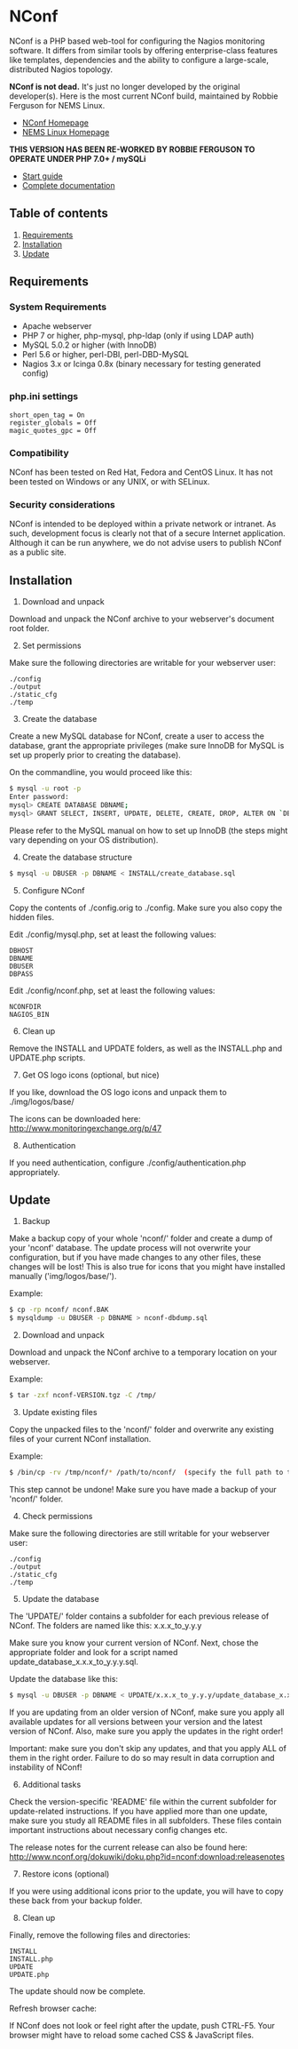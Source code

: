 NConf
=====

NConf is a PHP based web-tool for configuring the Nagios monitoring software. It differs from similar tools by offering enterprise-class features like templates, dependencies and the ability to configure a large-scale, distributed Nagios topology.

**NConf is not dead.** It's just no longer developed by the original developer(s). Here is the most current NConf build, maintained by Robbie Ferguson for NEMS Linux.

* [NConf Homepage](https://www.nconf.org/)
* [NEMS Linux Homepage](https://nemslinux.com/)

**THIS VERSION HAS BEEN RE-WORKED BY ROBBIE FERGUSON TO OPERATE UNDER PHP 7.0+ / mySQLi**

* [Start guide](https://www.nconf.org/dokuwiki/doku.php?id=nconf:help:documentation:start:main)
* [Complete documentation](https://www.nconf.org/dokuwiki/doku.php?id=nconf:help:documentation:detail:main)

Table of contents
-----------------

1. [Requirements](#Requirements)
2. [Installation](#Installation)
3. [Update](#Update)


## Requirements

### System Requirements

* Apache webserver
* PHP 7 or higher, php-mysql, php-ldap (only if using LDAP auth)
* MySQL 5.0.2 or higher (with InnoDB)
* Perl 5.6 or higher, perl-DBI, perl-DBD-MySQL
* Nagios 3.x or Icinga 0.8x (binary necessary for testing generated config)

### php.ini settings

````
short_open_tag = On
register_globals = Off
magic_quotes_gpc = Off 
````

### Compatibility

NConf has been tested on Red Hat, Fedora and CentOS Linux.
It has not been tested on Windows or any UNIX, or with SELinux.

### Security considerations

NConf is intended to be deployed within a private network or intranet. As such, development focus is clearly not that of a secure Internet application. Although it can be run anywhere, we do not advise users to publish NConf as a public site. 


## Installation

1. Download and unpack

Download and unpack the NConf archive to your webserver's document root folder. 

2. Set permissions

Make sure the following directories are writable for your webserver user: 

````
./config
./output
./static_cfg
./temp
````

3. Create the database

Create a new MySQL database for NConf, create a user to access the database, grant the appropriate privileges (make sure InnoDB for MySQL is set up properly prior to creating the database). 

On the commandline, you would proceed like this: 

````bash
$ mysql -u root -p
Enter password:
mysql> CREATE DATABASE DBNAME;
mysql> GRANT SELECT, INSERT, UPDATE, DELETE, CREATE, DROP, ALTER ON `DBNAME`.* TO 'DB_USER'@'localhost' IDENTIFIED BY 'DB_PASS';
````

Please refer to the MySQL manual on how to set up InnoDB (the steps might vary depending on your OS distribution). 


4. Create the database structure

````bash
$ mysql -u DBUSER -p DBNAME < INSTALL/create_database.sql
````

5. Configure NConf

Copy the contents of ./config.orig to ./config. Make sure you also copy the hidden files. 

Edit ./config/mysql.php, set at least the following values: 

````
DBHOST 
DBNAME 
DBUSER 
DBPASS
````

Edit ./config/nconf.php, set at least the following values: 

````
NCONFDIR 
NAGIOS_BIN
````

6. Clean up

Remove the INSTALL and UPDATE folders, as well as the INSTALL.php and UPDATE.php scripts. 

7. Get OS logo icons (optional, but nice)

If you like, download the OS logo icons and unpack them to ./img/logos/base/ 

The icons can be downloaded here:
http://www.monitoringexchange.org/p/47

8. Authentication

If you need authentication, configure ./config/authentication.php appropriately.


## Update

1. Backup

Make a backup copy of your whole 'nconf/' folder and create a dump of your 'nconf' database. 
The update process will not overwrite your configuration, but if you have made changes to any other files, these changes will be lost! This is also true for icons that you might have installed manually ('img/logos/base/'). 

Example: 

````bash
$ cp -rp nconf/ nconf.BAK 
$ mysqldump -u DBUSER -p DBNAME > nconf-dbdump.sql
````

2. Download and unpack

Download and unpack the NConf archive to a temporary location on your webserver. 

Example: 

````bash
$ tar -zxf nconf-VERSION.tgz -C /tmp/
````

3. Update existing files

Copy the unpacked files to the 'nconf/' folder and overwrite any existing files of your current NConf installation. 

Example: 

````bash
$ /bin/cp -rv /tmp/nconf/* /path/to/nconf/  (specify the full path to the 'cp' binary!)
````

This step cannot be undone! Make sure you have made a backup of your 'nconf/' folder. 


4. Check permissions

Make sure the following directories are still writable for your webserver user:

````
./config 
./output 
./static_cfg
./temp
````

5. Update the database

The 'UPDATE/' folder contains a subfolder for each previous release of NConf. The folders are named like this: x.x.x_to_y.y.y 

Make sure you know your current version of NConf. Next, chose the appropriate folder and look for a script named update_database_x.x.x_to_y.y.y.sql. 

Update the database like this: 

````bash
$ mysql -u DBUSER -p DBNAME < UPDATE/x.x.x_to_y.y.y/update_database_x.x.x_to_y.y.y.sql
````

If you are updating from an older version of NConf, make sure you apply all available updates for all versions between your version and the latest version of NConf. Also, make sure you apply the updates in the right order! 

Important: make sure you don't skip any updates, and that you apply ALL of them in the right order. Failure to do so may result in data corruption and instability of NConf! 


6. Additional tasks

Check the version-specific 'README' file within the current subfolder for update-related instructions. If you have applied more than one update, make sure you study all README files in all subfolders. These files contain important instructions about necessary config changes etc. 

The release notes for the current release can also be found here:
http://www.nconf.org/dokuwiki/doku.php?id=nconf:download:releasenotes


7. Restore icons (optional)

If you were using additional icons prior to the update, you will have to copy these back from your backup folder. 

8. Clean up

Finally, remove the following files and directories:

````
INSTALL
INSTALL.php
UPDATE
UPDATE.php 
````

The update should now be complete.

Refresh browser cache:

If NConf does not look or feel right after the update, push CTRL-F5.
Your browser might have to reload some cached CSS & JavaScript files.  
